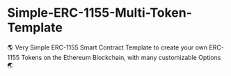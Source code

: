 # Simple-ERC-1155-Multi-Token-Template
🌎 Very Simple ERC-1155 Smart Contract Template to create your own ERC-1155 Tokens on the Ethereum Blockchain, with many customizable Options 🌏
